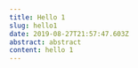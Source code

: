 ```yaml
---
title: Hello 1
slug: hello1
date: 2019-08-27T21:57:47.603Z
abstract: abstract
content: hello 1
---
```


